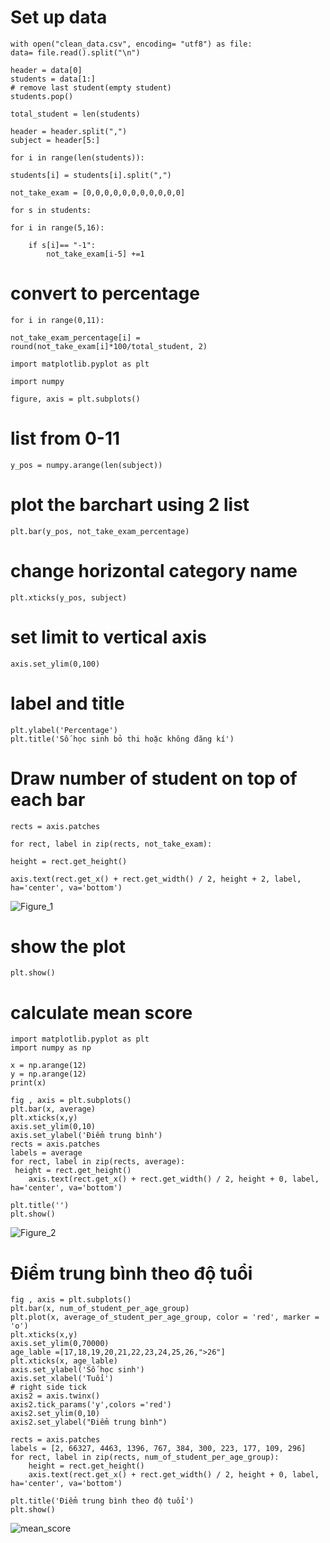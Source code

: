 # Set up data
 	with open("clean_data.csv", encoding= "utf8") as file:
	data= file.read().split("\n")

	header = data[0]
	students = data[1:]
	# remove last student(empty student)
	students.pop()

	total_student = len(students)

	header = header.split(",")
	subject = header[5:]

	for i in range(len(students)):

	students[i] = students[i].split(",")

	not_take_exam = [0,0,0,0,0,0,0,0,0,0,0]

	for s in students:

	for i in range(5,16):
	
		if s[i]== "-1":
			not_take_exam[i-5] +=1 
# convert to percentage
	for i in range(0,11):

	not_take_exam_percentage[i] = round(not_take_exam[i]*100/total_student, 2)

	import matplotlib.pyplot as plt

	import numpy 

	figure, axis = plt.subplots()

# list from 0-11
	y_pos = numpy.arange(len(subject))

# plot the barchart using 2 list
	plt.bar(y_pos, not_take_exam_percentage)

# change horizontal category name
	plt.xticks(y_pos, subject)

# set limit to vertical axis
	axis.set_ylim(0,100)

# label and title
	plt.ylabel('Percentage')
	plt.title('Số học sinh bỏ thi hoặc không đăng kí')

# Draw number of student on top of each bar
	rects = axis.patches

	for rect, label in zip(rects, not_take_exam):

    height = rect.get_height()
    
    axis.text(rect.get_x() + rect.get_width() / 2, height + 2, label, ha='center', va='bottom')
![Figure_1](https://github.com/IamQuangg/Python/assets/128073066/4d62feee-bee4-4f37-ac2c-b2ee832afb59)

# show the plot
	plt.show()
# calculate mean score 
	import matplotlib.pyplot as plt 
	import numpy as np 

	x = np.arange(12)
	y = np.arange(12)
	print(x)

	fig , axis = plt.subplots()
	plt.bar(x, average)
	plt.xticks(x,y)
	axis.set_ylim(0,10)
	axis.set_ylabel('Điểm trung bình')
	rects = axis.patches
	labels = average
	for rect, label in zip(rects, average):
   	 height = rect.get_height()
    	axis.text(rect.get_x() + rect.get_width() / 2, height + 0, label, ha='center', va='bottom')
 
	plt.title('')
	plt.show()
 ![Figure_2](https://github.com/IamQuangg/Python/assets/128073066/caa27304-1b50-4219-9759-190661382b2a)
 # Điểm trung bình theo độ tuổi 
	fig , axis = plt.subplots()
	plt.bar(x, num_of_student_per_age_group)
	plt.plot(x, average_of_student_per_age_group, color = 'red', marker = 'o')
	plt.xticks(x,y)
	axis.set_ylim(0,70000)
	age_lable =[17,18,19,20,21,22,23,24,25,26,">26"]
	plt.xticks(x, age_lable)
	axis.set_ylabel('Số học sinh')
	axis.set_xlabel('Tuổi')
	# right side tick
	axis2 = axis.twinx()
	axis2.tick_params('y',colors ='red')
	axis2.set_ylim(0,10)
	axis2.set_ylabel("Điểm trung bình")
	
	rects = axis.patches
	labels = [2, 66327, 4463, 1396, 767, 384, 300, 223, 177, 109, 296]
	for rect, label in zip(rects, num_of_student_per_age_group):
	    height = rect.get_height()
	    axis.text(rect.get_x() + rect.get_width() / 2, height + 0, label, ha='center', va='bottom')
	 
	plt.title('Điểm trung bình theo độ tuổi')
	plt.show()
![mean_score](https://github.com/IamQuangg/Python/assets/128073066/dfd3f5a6-90fd-4d3b-814f-de0abbd0129a)
